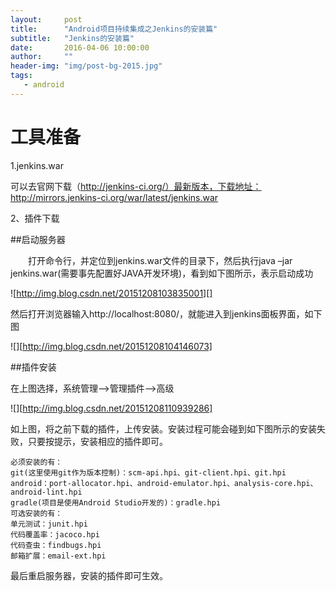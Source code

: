 ```yaml
---
layout:     post
title:      "Android项目持续集成之Jenkins的安装篇"
subtitle:   "Jenkins的安装篇"
date:       2016-04-06 10:00:00
author:     ""
header-img: "img/post-bg-2015.jpg"
tags:
   - android
---
```



 

# 工具准备

1.jenkins.war 

可以去官网下载（http://jenkins-ci.org/）最新版本，下载地址：http://mirrors.jenkins-ci.org/war/latest/jenkins.war

2、插件下载 

##启动服务器

　　打开命令行，并定位到jenkins.war文件的目录下，然后执行java –jar jenkins.war(需要事先配置好JAVA开发环境)，看到如下图所示，表示启动成功

![http://img.blog.csdn.net/20151208103835001][]

然后打开浏览器输入http://localhost:8080/，就能进入到jenkins面板界面，如下图 

![][http://img.blog.csdn.net/20151208104146073]

##插件安装

在上图选择，系统管理—>管理插件—>高级 

![][http://img.blog.csdn.net/20151208110939286]

如上图，将之前下载的插件，上传安装。安装过程可能会碰到如下图所示的安装失败，只要按提示，安装相应的插件即可。


    必须安装的有：
    git(这里使用git作为版本控制)：scm-api.hpi、git-client.hpi、git.hpi
    android：port-allocator.hpi、android-emulator.hpi、analysis-core.hpi、android-lint.hpi
    gradle(项目是使用Android Studio开发的)：gradle.hpi
    可选安装的有：
    单元测试：junit.hpi
    代码覆盖率：jacoco.hpi
    代码查虫：findbugs.hpi
    邮箱扩展：email-ext.hpi

最后重启服务器，安装的插件即可生效。


